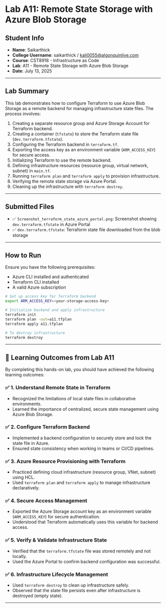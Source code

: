 # Lab A11: Remote State Storage with Azure Blob Storage

## Student Info

- **Name**: Saikarthick
- **College Username**: saikarthick / kali0055@algonquinlive.com
- **Course**: CST8918 - Infrastructure as Code
- **Lab**: A11 - Remote State Storage with Azure Blob Storage
- **Date**: July 13, 2025

---

## Lab Summary

This lab demonstrates how to configure Terraform to use Azure Blob Storage as a remote backend for managing infrastructure state files. The process involves:

1. Creating a separate resource group and Azure Storage Account for Terraform backend.
2. Creating a container (`tfstate`) to store the Terraform state file (`dev.terraform.tfstate`).
3. Configuring the Terraform backend in `terraform.tf`.
4. Exporting the access key as an environment variable (`ARM_ACCESS_KEY`) for secure access.
5. Initializing Terraform to use the remote backend.
6. Defining infrastructure resources (resource group, virtual network, subnet) in `main.tf`.
7. Running `terraform plan` and `terraform apply` to provision infrastructure.
8. Verifying the remote state storage via Azure Portal.
9. Cleaning up the infrastructure with `terraform destroy`.

---

## Submitted Files

- ✅ `Screenshot_terraform_state_azure_portal.png`: Screenshot showing `dev.terraform.tfstate` in Azure Portal
- ✅ `dev.terraform.tfstate`: Terraform state file downloaded from the blob storage

---

## How to Run

Ensure you have the following prerequisites:
- Azure CLI installed and authenticated
- Terraform CLI installed
- A valid Azure subscription

```bash
# Set up access key for Terraform backend
export ARM_ACCESS_KEY=<your-storage-access-key>

# Initialize backend and apply infrastructure
terraform init
terraform plan -out=a11.tfplan
terraform apply a11.tfplan

# To destroy infrastructure
terraform destroy
```


---

## 🎯 Learning Outcomes from Lab A11

By completing this hands-on lab, you should have achieved the following learning outcomes:

### ✅ 1. **Understand Remote State in Terraform**
- Recognized the limitations of local state files in collaborative environments.
- Learned the importance of centralized, secure state management using Azure Blob Storage.

### ✅ 2. **Configure Terraform Backend**
- Implemented a backend configuration to securely store and lock the state file in Azure.
- Ensured state consistency when working in teams or CI/CD pipelines.

### ✅ 3. **Azure Resource Provisioning with Terraform**
- Practiced defining cloud infrastructure (resource group, VNet, subnet) using HCL.
- Used `terraform plan` and `terraform apply` to manage infrastructure declaratively.

### ✅ 4. **Secure Access Management**
- Exported the Azure Storage account key as an environment variable (`ARM_ACCESS_KEY`) for secure authentication.
- Understood that Terraform automatically uses this variable for backend access.

### ✅ 5. **Verify & Validate Infrastructure State**
- Verified that the `terraform.tfstate` file was stored remotely and not locally.
- Used the Azure Portal to confirm backend configuration was successful.

### ✅ 6. **Infrastructure Lifecycle Management**
- Used `terraform destroy` to clean up infrastructure safely.
- Observed that the state file persists even after infrastructure is destroyed (empty state).

---

